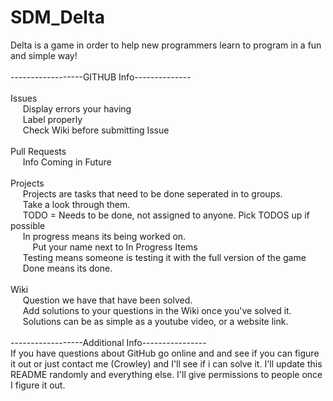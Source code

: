# SDM_Delta
Delta is a game in order to help new programmers learn to program in a fun and simple way!<br><br>
------------------GITHUB Info--------------
<br><br>
Issues<br>
&nbsp;&nbsp;&nbsp;&nbsp; Display errors your having<br>
&nbsp;&nbsp;&nbsp;&nbsp; Label properly<br>
&nbsp;&nbsp;&nbsp;&nbsp; Check Wiki before submitting Issue<br>
<br>
Pull Requests<br>
&nbsp;&nbsp;&nbsp;&nbsp; Info Coming in Future<br><br>
Projects<br>
&nbsp;&nbsp;&nbsp;&nbsp; Projects are tasks that need to be done seperated in to groups.<br>
&nbsp;&nbsp;&nbsp;&nbsp; Take a look through them. <br>
&nbsp;&nbsp;&nbsp;&nbsp; TODO = Needs to be done, not assigned to anyone.  Pick TODOS up if possible<br>
&nbsp;&nbsp;&nbsp;&nbsp; In progress means its being worked on.  <br>
&nbsp;&nbsp;&nbsp;&nbsp;&nbsp;&nbsp;&nbsp;&nbsp; Put your name next to In Progress Items<br>
&nbsp;&nbsp;&nbsp;&nbsp; Testing means someone is testing it with the full version of the game<br>
&nbsp;&nbsp;&nbsp;&nbsp; Done means its done.  <br><br>
Wiki<br>
&nbsp;&nbsp;&nbsp;&nbsp; Question we have that have been solved.<br>
&nbsp;&nbsp;&nbsp;&nbsp; Add solutions to your questions in the Wiki once you've solved it.<br>
&nbsp;&nbsp;&nbsp;&nbsp; Solutions can be as simple as a youtube video, or a website link. <br><br>
------------------Additional Info----------------<br>
If you have questions about GitHub go online and and see if you can figure it out or just contact me (Crowley) and I'll see if i can solve it.  I'll update this README randomly and everything else.  I'll give permissions to people once I figure it out.  
